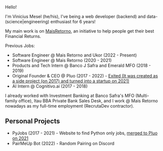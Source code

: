 Hello!

I'm Vinicius Mesel (he/his), I've being a web developer (backend) and data-(science|engineering) enthusiast for 6 years!

My main work is on [MaisRetorno][1], an initiative to help people get their best Financial Returns.

Previous Jobs:

- Software Engineer @ Mais Retorno and Ukor (2022 - Present)
- Software Engineer @ Mais Retorno (2020 - 2021)
- Products and Tech Intern @ Banco J Safra and Emerald MFO (2018 - 2019)
- Original Founder & CEO @ Pluo (2017 - 2022) - [Exited (It was created as a side project (on 2017) and turned into a startup on 2021)][2]
- AI Intern @ Cognitivo.ai (2017 - 2018)

I already worked with Investment Banking at Banco Safra's MFO (Multi-family office), Itau BBA Private Bank Sales Desk, and I work @ Mais Retorno nowadays as my full-time employment (RecrutaDev contractor).


## Personal Projects 

 - PyJobs (2017 - 2021) - Website to find Python only jobs, [merged to Pluo on 2021][2]
 - PairMeUp Bot (2022) - Random Pairing on Discord


[1]: https://maisretorno.com
[2]: https://www.tecmundo.com.br/mercado/222682-exponential-ventures-compra-pyjobs-frontjobs-recrutadev.htm
